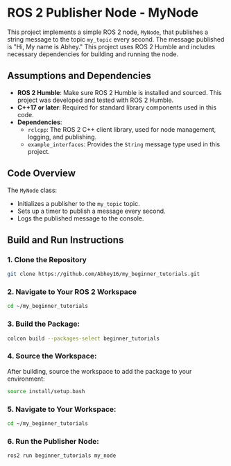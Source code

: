 # ROS 2 Publisher Node - MyNode

This project implements a simple ROS 2 node, `MyNode`, that publishes a string message to the topic `my_topic` every second. 
The message published is "Hi, My name is Abhey." This project uses ROS 2 Humble and includes necessary dependencies for building and running the node.

## Assumptions and Dependencies

- **ROS 2 Humble**: Make sure ROS 2 Humble is installed and sourced. This project was developed and tested with ROS 2 Humble.
- **C++17 or later**: Required for standard library components used in this code.
- **Dependencies**:
  - `rclcpp`: The ROS 2 C++ client library, used for node management, logging, and publishing.
  - `example_interfaces`: Provides the `String` message type used in this project.

## Code Overview

The `MyNode` class:

- Initializes a publisher to the `my_topic` topic.
- Sets up a timer to publish a message every second.
- Logs the published message to the console.

## Build and Run Instructions

### 1. Clone the Repository
   ```sh
   git clone https://github.com/Abhey16/my_beginner_tutorials.git
   ```
### 2. Navigate to Your ROS 2 Workspace
   ```sh
   cd ~/my_beginner_tutorials
   ```
### 3. Build the Package:
   ```sh
   colcon build --packages-select beginner_tutorials
   ```
### 4. Source the Workspace:
   After building, source the workspace to add the package to your environment:
   ```sh
   source install/setup.bash
  ```
### 5. Navigate to Your Workspace:
   ```sh
   cd ~/my_beginner_tutorials
   ```

### 6. Run the Publisher Node:
   ```sh
   ros2 run beginner_tutorials my_node
   ```

